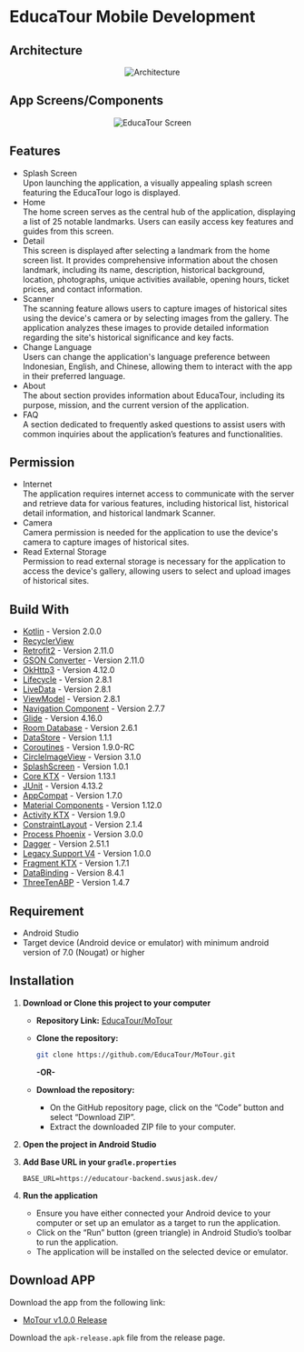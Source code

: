 # EducaTour Mobile Development

## Architecture

<p align="center">
    <img src="https://github.com/EducaTour/MoTour/assets/101736662/632ef5e7-6553-4f00-92e4-d9153d9a7ce8" alt="Architecture">
</p>

## App Screens/Components

<p align="center">
    <img src="https://github.com/EducaTour/MoTour/assets/101736662/874214da-8f5b-4705-a8f1-beeac0d383e1" alt="EducaTour Screen">  
</p>

## Features

- Splash Screen\
  Upon launching the application, a visually appealing splash screen featuring the EducaTour logo is displayed.
- Home\
  The home screen serves as the central hub of the application, displaying a list of 25 notable landmarks. Users can easily access key features and guides from this screen.
- Detail\
  This screen is displayed after selecting a landmark from the home screen list. It provides comprehensive information about the chosen landmark, including its name, description, historical background, location, photographs, unique activities available, opening hours, ticket prices, and contact information.
- Scanner\
  The scanning feature allows users to capture images of historical sites using the device's camera or by selecting images from the gallery. The application analyzes these images to provide detailed information regarding the site's historical significance and key facts.
- Change Language\
  Users can change the application's language preference between Indonesian, English, and Chinese, allowing them to interact with the app in their preferred language.
- About\
  The about section provides information about EducaTour, including its purpose, mission, and the current version of the application.
- FAQ\
  A section dedicated to frequently asked questions to assist users with common inquiries about the application’s features and functionalities.

## Permission

- Internet\
  The application requires internet access to communicate with the server and retrieve data for various features, including historical list, historical detail information, and historical landmark Scanner.
- Camera\
  Camera permission is needed for the application to use the device's camera to capture images of historical sites.
- Read External Storage\
  Permission to read external storage is necessary for the application to access the device's gallery, allowing users to select and upload images of historical sites.
  
## Build With

- [Kotlin](https://kotlinlang.org) - Version 2.0.0
- [RecyclerView](https://developer.android.com/develop/ui/views/layout/recyclerview)
- [Retrofit2](https://github.com/square/retrofit) - Version 2.11.0
- [GSON Converter](https://github.com/square/retrofit/tree/master/retrofit-converters/gson) - Version 2.11.0
- [OkHttp3](https://github.com/square/okhttp) - Version 4.12.0
- [Lifecycle](https://developer.android.com/jetpack/androidx/releases/lifecycle) - Version 2.8.1
- [LiveData](https://developer.android.com/topic/libraries/architecture/livedata) - Version 2.8.1
- [ViewModel](https://developer.android.com/topic/libraries/architecture/viewmodel) - Version 2.8.1
- [Navigation Component](https://developer.android.com/guide/navigation/get-started) - Version 2.7.7
- [Glide](https://github.com/bumptech/glide) - Version 4.16.0
- [Room Database](https://developer.android.com/jetpack/androidx/releases/room) - Version 2.6.1
- [DataStore](https://developer.android.com/jetpack/androidx/releases/datastore) - Version 1.1.1
- [Coroutines](https://kotlinlang.org/docs/coroutines-overview.html) - Version 1.9.0-RC
- [CircleImageView](https://github.com/hdodenhof/CircleImageView) - Version 3.1.0
- [SplashScreen](https://developer.android.com/jetpack/androidx/releases/core) - Version 1.0.1
- [Core KTX](https://developer.android.com/jetpack/androidx/releases/core) - Version 1.13.1
- [JUnit](https://junit.org/junit4/) - Version 4.13.2
- [AppCompat](https://developer.android.com/jetpack/androidx/releases/appcompat) - Version 1.7.0
- [Material Components](https://github.com/material-components/material-components-android) - Version 1.12.0
- [Activity KTX](https://developer.android.com/jetpack/androidx/releases/activity) - Version 1.9.0
- [ConstraintLayout](https://developer.android.com/jetpack/androidx/releases/constraintlayout) - Version 2.1.4
- [Process Phoenix](https://github.com/JakeWharton/ProcessPhoenix) - Version 3.0.0
- [Dagger](https://dagger.dev) - Version 2.51.1
- [Legacy Support V4](https://developer.android.com/jetpack/androidx/releases/legacy) - Version 1.0.0
- [Fragment KTX](https://developer.android.com/jetpack/androidx/releases/fragment) - Version 1.7.1
- [DataBinding](https://developer.android.com/topic/libraries/data-binding) - Version 8.4.1
- [ThreeTenABP](https://github.com/JakeWharton/ThreeTenABP) - Version 1.4.7

## Requirement

- Android Studio
- Target device (Android device or emulator) with minimum android version of 7.0 (Nougat) or higher

## Installation

1. **Download or Clone this project to your computer**
   
    - **Repository Link:** [EducaTour/MoTour](https://github.com/EducaTour/MoTour.git)
      
    - **Clone the repository:**
    
        ```sh
        git clone https://github.com/EducaTour/MoTour.git
        ```
        
        **-OR-**

    - **Download the repository:**
      - On the GitHub repository page, click on the “Code” button and select “Download ZIP”.
      - Extract the downloaded ZIP file to your computer.

2. **Open the project in Android Studio**

3. **Add Base URL in your `gradle.properties`**
   
    ```properties
    BASE_URL=https://educatour-backend.swusjask.dev/
    ```

4. **Run the application**
    - Ensure you have either connected your Android device to your computer or set up an emulator as a target to run the application.
    - Click on the “Run” button (green triangle) in Android Studio’s toolbar to run the application.
    - The application will be installed on the selected device or emulator.

## Download APP

Download the app from the following link:

- [MoTour v1.0.0 Release](https://github.com/EducaTour/MoTour/releases/tag/v1.0.0)

Download the `apk-release.apk` file from the release page. 
